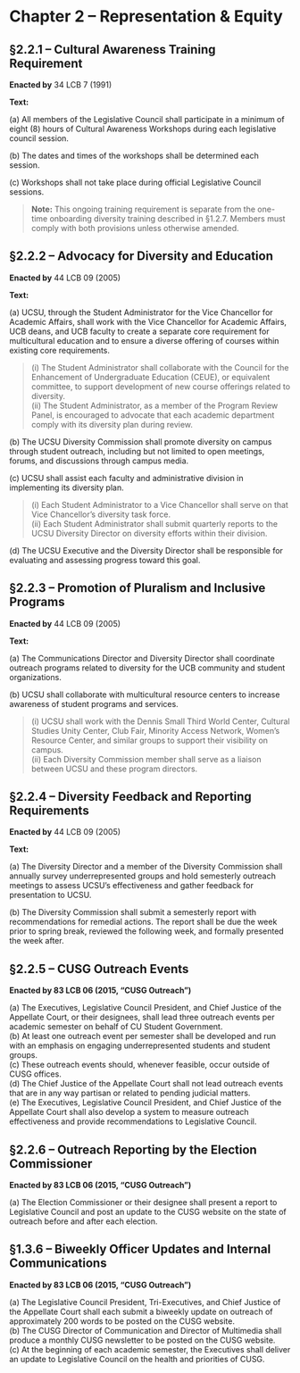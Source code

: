 # Chapter 2 – Representation & Equity

## §2.2.1 – Cultural Awareness Training Requirement

**Enacted by** 34 LCB 7 (1991)

**Text:**

(a) All members of the Legislative Council shall participate in a minimum of eight (8) hours of Cultural Awareness Workshops during each legislative council session.

(b) The dates and times of the workshops shall be determined each session.

(c) Workshops shall not take place during official Legislative Council sessions.

> **Note:** This ongoing training requirement is separate from the one-time onboarding diversity training described in §1.2.7. Members must comply with both provisions unless otherwise amended.


## §2.2.2 – Advocacy for Diversity and Education

**Enacted by** 44 LCB 09 (2005)

**Text:**

(a) UCSU, through the Student Administrator for the Vice Chancellor for Academic Affairs, shall work with the Vice Chancellor for Academic Affairs, UCB deans, and UCB faculty to create a separate core requirement for multicultural education and to ensure a diverse offering of courses within existing core requirements.

> (i) The Student Administrator shall collaborate with the Council for the Enhancement of Undergraduate Education (CEUE), or equivalent committee, to support development of new course offerings related to diversity.  
> (ii) The Student Administrator, as a member of the Program Review Panel, is encouraged to advocate that each academic department comply with its diversity plan during review.

(b) The UCSU Diversity Commission shall promote diversity on campus through student outreach, including but not limited to open meetings, forums, and discussions through campus media.

(c) UCSU shall assist each faculty and administrative division in implementing its diversity plan.

> (i) Each Student Administrator to a Vice Chancellor shall serve on that Vice Chancellor’s diversity task force.  
> (ii) Each Student Administrator shall submit quarterly reports to the UCSU Diversity Director on diversity efforts within their division.

(d) The UCSU Executive and the Diversity Director shall be responsible for evaluating and assessing progress toward this goal.

## §2.2.3 – Promotion of Pluralism and Inclusive Programs

**Enacted by** 44 LCB 09 (2005)

**Text:**

(a) The Communications Director and Diversity Director shall coordinate outreach programs related to diversity for the UCB community and student organizations.

(b) UCSU shall collaborate with multicultural resource centers to increase awareness of student programs and services.

> (i) UCSU shall work with the Dennis Small Third World Center, Cultural Studies Unity Center, Club Fair, Minority Access Network, Women’s Resource Center, and similar groups to support their visibility on campus.  
> (ii) Each Diversity Commission member shall serve as a liaison between UCSU and these program directors.

## §2.2.4 – Diversity Feedback and Reporting Requirements

**Enacted by** 44 LCB 09 (2005)

**Text:**

(a) The Diversity Director and a member of the Diversity Commission shall annually survey underrepresented groups and hold semesterly outreach meetings to assess UCSU’s effectiveness and gather feedback for presentation to UCSU.

(b) The Diversity Commission shall submit a semesterly report with recommendations for remedial actions. The report shall be due the week prior to spring break, reviewed the following week, and formally presented the week after.


## §2.2.5 – CUSG Outreach Events  
**Enacted by 83 LCB 06 (2015, “CUSG Outreach”)**

(a) The Executives, Legislative Council President, and Chief Justice of the Appellate Court, or their designees, shall lead three outreach events per academic semester on behalf of CU Student Government.  
(b) At least one outreach event per semester shall be developed and run with an emphasis on engaging underrepresented students and student groups.  
(c) These outreach events should, whenever feasible, occur outside of CUSG offices.  
(d) The Chief Justice of the Appellate Court shall not lead outreach events that are in any way partisan or related to pending judicial matters.  
(e) The Executives, Legislative Council President, and Chief Justice of the Appellate Court shall also develop a system to measure outreach effectiveness and provide recommendations to Legislative Council.

## §2.2.6 – Outreach Reporting by the Election Commissioner  
**Enacted by 83 LCB 06 (2015, “CUSG Outreach”)**

(a) The Election Commissioner or their designee shall present a report to Legislative Council and post an update to the CUSG website on the state of outreach before and after each election.


## §1.3.6 – Biweekly Officer Updates and Internal Communications  
**Enacted by 83 LCB 06 (2015, “CUSG Outreach”)**

(a) The Legislative Council President, Tri-Executives, and Chief Justice of the Appellate Court shall each submit a biweekly update on outreach of approximately 200 words to be posted on the CUSG website.  
(b) The CUSG Director of Communication and Director of Multimedia shall produce a monthly CUSG newsletter to be posted on the CUSG website.  
(c) At the beginning of each academic semester, the Executives shall deliver an update to Legislative Council on the health and priorities of CUSG.
